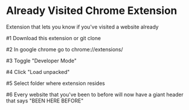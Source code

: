 # Already Visited Chrome Extension
Extension that lets you know if you've visited a website already

#1 Download this extension or git clone

#2 In google chrome go to chrome://extensions/

#3 Toggle "Developer Mode"

#4 Click "Load unpacked"

#5 Select folder where extension resides

#6 Every website that you've been to before will now have a giant header that says "BEEN HERE BEFORE"
